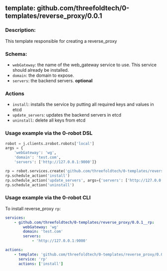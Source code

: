 ## template: github.com/threefoldtech/0-templates/reverse_proxy/0.0.1

### Description:
This template responsible for creating a reverse_proxy

### Schema:

- `webGateway`: the name of the web_gateway service to use. This service should already be installed.
- `domain`: the domain to expose.
- `servers`: the backend servers. **optional**


### Actions

- `install`: installs the service by putting all required keys and values in etcd
- `update_servers`: updates the backend servers in etcd
- `uninstall`: delete all keys from etcd


### Usage example via the 0-robot DSL

```python
robot = j.clients.zrobot.robots['local']
args = {
    'webGateway': 'wg',
    'domain': 'test.com',
    'servers': ['http://127.0.0.1:9000']}

rp = robot.services.create('github.com/threefoldtech/0-templates/reverse_proxy/0.0.1', 'rp', data=args)
rp.schedule_action('install')
rp.schedule_action('update_servers', args={'servers': ['http://127.0.0.1:8000']})
rp.schedule_action('uninstall')
```

### Usage example via the 0-robot CLI

To install reverse_proxy `rp`:

```yaml
services:
    - github.com/threefoldtech/0-templates/reverse_proxy/0.0.1__rp:
        webGateway: 'wg'
        domain: 'test.com'
        servers:
            - 'http://127.0.0.1:9000'

actions:
    - template: 'github.com/threefoldtech/0-templates/reverse_proxy/0.0.1'
      service: 'rp'
      actions: ['install']

```
